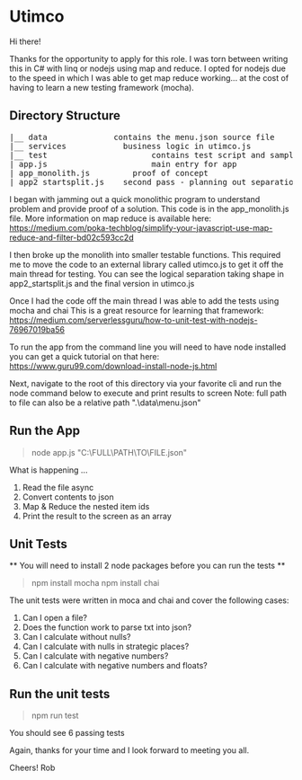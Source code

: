 ﻿# Utimco

Hi there! 

Thanks for the opportunity to apply for this role. I was torn between writing this in C# with linq or nodejs using map and reduce. 
I opted for nodejs due to the speed in which I was able to get map reduce working... at the cost of having to learn a new testing framework (mocha).


## Directory Structure

<pre>
|__ data              contains the menu.json source file
|__ services	        business logic in utimco.js
|__ test				      contains test script and sample file
| app.js				      main entry for app
| app_monolith.js		  proof of concept
| app2_startsplit.js	second pass - planning out separation of concerns
</pre>

I began with jamming out a quick monolithic program to understand problem and provide proof of a solution. This code is in the app_monolith.js file.
More information on map reduce is available here:
https://medium.com/poka-techblog/simplify-your-javascript-use-map-reduce-and-filter-bd02c593cc2d

I then broke up the monolith into smaller testable functions. This required me to move the code to an external library called utimco.js to get it off the main thread for testing.
You can see the logical separation taking shape in app2_startsplit.js and the final version in utimco.js

Once I had the code off the main thread I was able to add the tests using mocha and chai
This is a great resource for learning that framework:
https://medium.com/serverlessguru/how-to-unit-test-with-nodejs-76967019ba56

To run the app from the command line you will need to have node installed you can get a quick tutorial on that here:
https://www.guru99.com/download-install-node-js.html

Next, navigate to the root of this directory via your favorite cli and run the node command below to execute and print results to screen
Note: full path to file can also be a relative path ".\data\menu.json"


## Run the App

> node app.js "C:\FULL\PATH\TO\FILE.json"


What is happening ...
1. Read the file async
2. Convert contents to json
3. Map & Reduce the nested item ids
4. Print the result to the screen as an array



## Unit Tests

** You will need to install 2 node packages before you can run the tests **
> npm install mocha
> npm install chai

The unit tests were written in moca and chai and cover the following cases:
1. Can I open a file?
2. Does the function work to parse txt into json?
3. Can I calculate without nulls?
4. Can I calculate with nulls in strategic places?
5. Can I calculate with negative numbers?
6. Can I calculate with negative numbers and floats?


## Run the unit tests

> npm run test

You should see 6 passing tests

Again, thanks for your time and I look forward to meeting you all.

Cheers!
Rob
